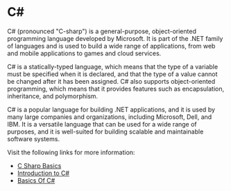 # C#

C# (pronounced "C-sharp") is a general-purpose, object-oriented programming language developed by Microsoft. It is part of the .NET family of languages and is used to build a wide range of applications, from web and mobile applications to games and cloud services.

C# is a statically-typed language, which means that the type of a variable must be specified when it is declared, and that the type of a value cannot be changed after it has been assigned. C# also supports object-oriented programming, which means that it provides features such as encapsulation, inheritance, and polymorphism.

C# is a popular language for building .NET applications, and it is used by many large companies and organizations, including Microsoft, Dell, and IBM. It is a versatile language that can be used for a wide range of purposes, and it is well-suited for building scalable and maintainable software systems.

Visit the following links for more information:

- [C Sharp Basics](https://www.codecademy.com/catalog/language/c-sharp)
- [Introduction to C#](https://learn.microsoft.com/en-us/dotnet/csharp/tour-of-csharp/tutorials/)
- [Basics Of C#](https://www.c-sharpcorner.com/UploadFile/e9fdcd/basics-of-C-Sharp/)
